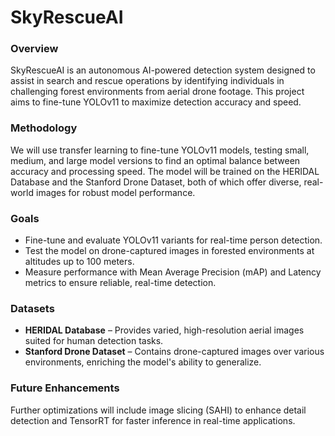 # SkyRescueAI
### Overview
SkyRescueAI is an autonomous AI-powered detection system designed to assist in search and rescue operations by identifying individuals in challenging forest environments from aerial drone footage. This project aims to fine-tune YOLOv11 to maximize detection accuracy and speed.

### Methodology
We will use transfer learning to fine-tune YOLOv11 models, testing small, medium, and large model versions to find an optimal balance between accuracy and processing speed. The model will be trained on the HERIDAL Database and the Stanford Drone Dataset, both of which offer diverse, real-world images for robust model performance.

### Goals
- Fine-tune and evaluate YOLOv11 variants for real-time person detection.
- Test the model on drone-captured images in forested environments at altitudes up to 100 meters.
- Measure performance with Mean Average Precision (mAP) and Latency metrics to ensure reliable, real-time detection.

### Datasets
- **HERIDAL Database** – Provides varied, high-resolution aerial images suited for human detection tasks.
- **Stanford Drone Dataset** – Contains drone-captured images over various environments, enriching the model's ability to generalize.

### Future Enhancements
Further optimizations will include image slicing (SAHI) to enhance detail detection and TensorRT for faster inference in real-time applications.
